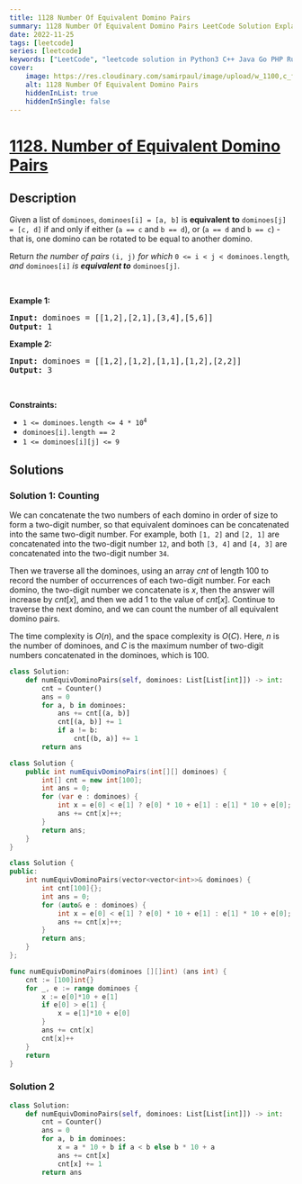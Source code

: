 ```yaml
---
title: 1128 Number Of Equivalent Domino Pairs
summary: 1128 Number Of Equivalent Domino Pairs LeetCode Solution Explained
date: 2022-11-25
tags: [leetcode]
series: [leetcode]
keywords: ["LeetCode", "leetcode solution in Python3 C++ Java Go PHP Ruby Swift TypeScript Rust C# JavaScript C", "1128 Number Of Equivalent Domino Pairs LeetCode Solution Explained in all languages"]
cover:
    image: https://res.cloudinary.com/samirpaul/image/upload/w_1100,c_fit,co_rgb:FFFFFF,l_text:Arial_75_bold:1128 Number Of Equivalent Domino Pairs - Solution Explained/problem-solving.webp
    alt: 1128 Number Of Equivalent Domino Pairs
    hiddenInList: true
    hiddenInSingle: false
---
```



# [1128. Number of Equivalent Domino Pairs](https://leetcode.com/problems/number-of-equivalent-domino-pairs)


## Description

<p>Given a list of <code>dominoes</code>, <code>dominoes[i] = [a, b]</code> is <strong>equivalent to</strong> <code>dominoes[j] = [c, d]</code> if and only if either (<code>a == c</code> and <code>b == d</code>), or (<code>a == d</code> and <code>b == c</code>) - that is, one domino can be rotated to be equal to another domino.</p>

<p>Return <em>the number of pairs </em><code>(i, j)</code><em> for which </em><code>0 &lt;= i &lt; j &lt; dominoes.length</code><em>, and </em><code>dominoes[i]</code><em> is <strong>equivalent to</strong> </em><code>dominoes[j]</code>.</p>

<p>&nbsp;</p>
<p><strong class="example">Example 1:</strong></p>

<pre>
<strong>Input:</strong> dominoes = [[1,2],[2,1],[3,4],[5,6]]
<strong>Output:</strong> 1
</pre>

<p><strong class="example">Example 2:</strong></p>

<pre>
<strong>Input:</strong> dominoes = [[1,2],[1,2],[1,1],[1,2],[2,2]]
<strong>Output:</strong> 3
</pre>

<p>&nbsp;</p>
<p><strong>Constraints:</strong></p>

<ul>
	<li><code>1 &lt;= dominoes.length &lt;= 4 * 10<sup>4</sup></code></li>
	<li><code>dominoes[i].length == 2</code></li>
	<li><code>1 &lt;= dominoes[i][j] &lt;= 9</code></li>
</ul>

## Solutions

### Solution 1: Counting

We can concatenate the two numbers of each domino in order of size to form a two-digit number, so that equivalent dominoes can be concatenated into the same two-digit number. For example, both `[1, 2]` and `[2, 1]` are concatenated into the two-digit number `12`, and both `[3, 4]` and `[4, 3]` are concatenated into the two-digit number `34`.

Then we traverse all the dominoes, using an array $cnt$ of length $100$ to record the number of occurrences of each two-digit number. For each domino, the two-digit number we concatenate is $x$, then the answer will increase by $cnt[x]$, and then we add $1$ to the value of $cnt[x]$. Continue to traverse the next domino, and we can count the number of all equivalent domino pairs.

The time complexity is $O(n)$, and the space complexity is $O(C)$. Here, $n$ is the number of dominoes, and $C$ is the maximum number of two-digit numbers concatenated in the dominoes, which is $100$.

<!-- tabs:start -->

```python
class Solution:
    def numEquivDominoPairs(self, dominoes: List[List[int]]) -> int:
        cnt = Counter()
        ans = 0
        for a, b in dominoes:
            ans += cnt[(a, b)]
            cnt[(a, b)] += 1
            if a != b:
                cnt[(b, a)] += 1
        return ans
```

```java
class Solution {
    public int numEquivDominoPairs(int[][] dominoes) {
        int[] cnt = new int[100];
        int ans = 0;
        for (var e : dominoes) {
            int x = e[0] < e[1] ? e[0] * 10 + e[1] : e[1] * 10 + e[0];
            ans += cnt[x]++;
        }
        return ans;
    }
}
```

```cpp
class Solution {
public:
    int numEquivDominoPairs(vector<vector<int>>& dominoes) {
        int cnt[100]{};
        int ans = 0;
        for (auto& e : dominoes) {
            int x = e[0] < e[1] ? e[0] * 10 + e[1] : e[1] * 10 + e[0];
            ans += cnt[x]++;
        }
        return ans;
    }
};
```

```go
func numEquivDominoPairs(dominoes [][]int) (ans int) {
	cnt := [100]int{}
	for _, e := range dominoes {
		x := e[0]*10 + e[1]
		if e[0] > e[1] {
			x = e[1]*10 + e[0]
		}
		ans += cnt[x]
		cnt[x]++
	}
	return
}
```

<!-- tabs:end -->

### Solution 2

<!-- tabs:start -->

```python
class Solution:
    def numEquivDominoPairs(self, dominoes: List[List[int]]) -> int:
        cnt = Counter()
        ans = 0
        for a, b in dominoes:
            x = a * 10 + b if a < b else b * 10 + a
            ans += cnt[x]
            cnt[x] += 1
        return ans
```

<!-- tabs:end -->

<!-- end -->
